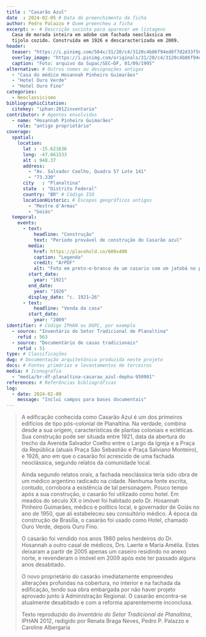 ```yaml
---
title : "Casarão Azul"
date  : 2024-02-05 # Data do preenchimento da ficha
author: Pedro Palazzo # Quem preencheu a ficha
excerpt: >- # Descrição sucinta para aparecer em listagens
  Casa de morada inteira em adobe com fachada neoclássica em
  tijolo cozido. Construída em 1926 e descaracterizada em 2009.
header:
  teaser: "https://i.pinimg.com/564x/31/20/c4/3120c4b86f94ed8f7d2d33f56d38cc0a.jpg"
  overlay_image: "https://i.pinimg.com/originals/31/20/c4/3120c4b86f94ed8f7d2d33f56d38cc0a.jpg"
  caption: "Foto: arquivo da Supac/SEC–DF, 01/09/1995"
alternative: # Outros nomes ou designações antigas
  - "Casa do médico Hosannah Pinheiro Guimarães"
  - "Hotel Ouro Verde"
  - "Hotel Ouro Fino"
categories:
  - Neoclassicismo
bibliographicCitation:
  citekey: "iphan:2012inventario"
contributor: # Agentes envolvidos
  - name: "Hosannah Pinheiro Guimarães"
    role: "antigo proprietário"
coverage:
  spatial:
    location:
      lat : -15.621636
      long: -47.661533
      alt : 948.37
      address:
        - "Av. Salvador Coelho, Quadra 57 Lote 141"
        - "73.330"
      city   : "Planaltina"
      state  : "Distrito Federal"
      country: "BR" # Código ISO
      locationHistoric: # Escopos geográficos antigos
        - "Mestre d'Armas"
        - "Goiás"
  temporal:
    events:
      - text:
          headline: "Construção"
          text: "Período provável de construção do Casarão azul"
        media:
          href: https://placehold.co/600x400
          caption: "Legenda"
          credit: "ArPDF"
          alt: "Foto em preto-e-branco de um casario com um jatobá no primeiro plano"
        start_date:
          year: "1921"
        end_date:
          year: "1926"
        display_date: "c. 1921–26"
      - text:
          headline: "Venda da casa"
        start_date:
          year: "2009"
identifier: # Código IPHAN ou DGPC, por exemplo
  - source: "Inventário do Setor Tradicional de Planaltina"
    refid : 563
  - source: "Documentário de casas tradicionais"
    refid : 51
type: # Classificações
dwg: # Documentação arquitetônica produzida neste projeto
docs: # Fontes primárias e levantamentos de terceiros
media: # Iconografia
  - "media/br-df-planaltina-casarao_azul-depha-950901"
references: # Referências bibliográficas
log:
  - date: 2024-02-09
    message: "Inclui campos para bases documentais"
---
```



> A edificação conhecida como Casarão Azul é um dos primeiros edifícios
> de tipo pós-colonial de Planaltina. Na verdade, combina desde a sua
> origem, características de plantas coloniais e ecléticas. Sua
> construção pode
> ser situada entre 1921, data da abertura do trecho da Avenida Salvador
> Coelho entre o Largo da Igreja e a Praça da República (atuais Praça São
> Sebastião e Praça Salviano Monteiro), e 1926, ano em que o casarão foi
> acrescido de uma fachada neoclássica, segundo relatos da comunidade
> local.
> 
> Ainda segundo relatos orais, a fachada neoclássica teria sido obra de um
> médico argentino radicado na cidade. Nenhuma fonte escrita, contudo,
> corrobora a existência de tal personagem. Pouco tempo após a sua
> construção, o casarão foi utilizado como hotel. Em meados do século XX o
> imóvel foi habitado pelo Dr. Hosannah Pinheiro Guimarães, médico e
> político local, e governador de Goiás no ano de 1950, que ali
> estabeleceu seu consultório médico. À época da construção de Brasília, o
> casarão foi usado como Hotel, chamado Ouro Verde, depois Ouro Fino.
> 
> O casarão foi vendido nos anos 1980 pelos herdeiros do Dr. Hosannah a
> outro casal de médicos, Drs. Laerte e Maria Amélia. Estes deixaram a
> partir de 2005 apenas um caseiro residindo no anexo norte, e revenderam
> o imóvel em 2009 após este ter passado alguns anos desabitado.
> 
> O novo proprietário do casarão imediatamente empreendeu alterações
> profundas na cobertura, no interior e na fachada da edificação, tendo
> sua obra embargada por não haver projeto aprovado junto à Administração
> Regional. O casarão encontra-se atualmente desabitado e com a reforma
> aparentemente inconclusa.
>
> <footer class="figure-caption">Texto reproduzido
> do <cite>Inventário do Setor Tradicional de Planaltina</cite>, IPHAN
> 2012, redigido por Renata Braga Neves, Pedro P. Palazzo e Caroline
> Albergaria</footer>

